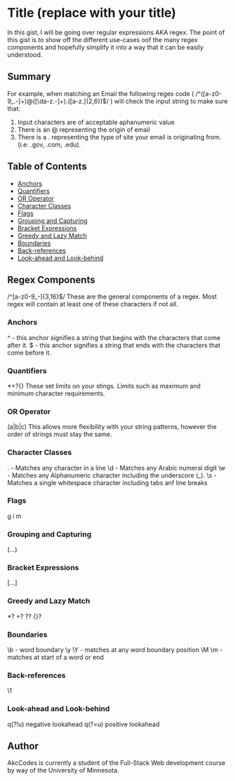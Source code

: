 # Title (replace with your title)

In this gist, I will be going over regular expressions AKA regex. The point of this gist is to show off the different use-cases oof the many regex components and hopefully simplify it into a way that it can be easily understood.

## Summary

For example, when matching an Email the following regex code ( /^([a-z0-9_\.-]+)@([\da-z\.-]+)\.([a-z\.]{2,6})$/ ) will check the input string to make sure that:
1. Input characters are of acceptable aphanumeric value
2. There is an @ representing the origin of email
3. There is a . representing the type of site your email is originating from. (i.e: .gov, .com, .edu).
## Table of Contents

- [Anchors](#anchors)
- [Quantifiers](#quantifiers)
- [OR Operator](#or-operator)
- [Character Classes](#character-classes)
- [Flags](#flags)
- [Grouping and Capturing](#grouping-and-capturing)
- [Bracket Expressions](#bracket-expressions)
- [Greedy and Lazy Match](#greedy-and-lazy-match)
- [Boundaries](#boundaries)
- [Back-references](#back-references)
- [Look-ahead and Look-behind](#look-ahead-and-look-behind)

## Regex Components
/^[a-z0-9_-]{3,16}$/
These are the general components of a regex. Most regex will contain at least one of these characters if not all.
### Anchors
^ - this anchor signifies a string that begins with the characters that come after it.
$ - this anchor signifies a string that ends with the characters that come before it.

### Quantifiers
*+?{}
These set limits on your stings. Limits such as maximum and minimum character requirements.
### OR Operator
(a|b|c)
This allows more flexibility with your string patterns, however the order of strings must stay the same.
### Character Classes
. - Matches any character in a line
 \d - Matches any Arabic numeral digit
 \w - Matches any Alphanumeric character including the underscore (_).
 \s - Matches a single whitespace character including tabs anf line breaks
### Flags
g i m
### Grouping and Capturing
(...)
### Bracket Expressions
[...]
### Greedy and Lazy Match
*? +? ?? {}?
### Boundaries
\b - word boundary
\y \Y - matches at any word boundary position
\M \m - matches at start of a word or end

### Back-references
\1
### Look-ahead and Look-behind
q(?!u) negative lookahead
q(?=u) positive lookahead
## Author

AkcCodes is currently a student of the Full-Stack Web development course by way of the University of Minnesota.

